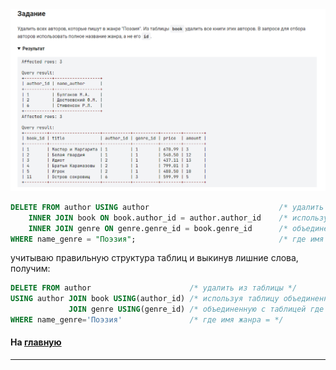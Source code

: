 

<img src="../art/2.3.7.task.png" alt="solution" >

```sql 
DELETE FROM author USING author                             /* удалить из таблицы */
	INNER JOIN book ON book.author_id = author.author_id    /* используя таблицу объединенную с таблицей где номер автора равен */
    INNER JOIN genre ON genre.genre_id = book.genre_id      /* объединенную с таблицей где номер жанра равен */
WHERE name_genre = "Поэзия";                                /* где имя жанра = */
```
учитываю правильную структура таблиц и выкинув лишние слова, получим:
```sql
DELETE FROM author                      /* удалить из таблицы */
USING author JOIN book USING(author_id) /* используя таблицу объединенную с таблицей где номер автора равен */
             JOIN genre USING(genre_id) /* объединенную с таблицей где номер жанра равен */
WHERE name_genre='Поэзия'               /* где имя жанра = */
```



#### На [главную](https://github.com/BEPb/stepik_sql#readme)

---


